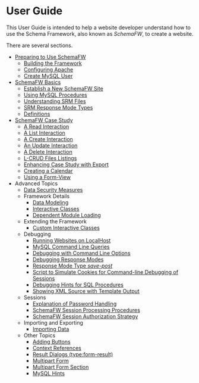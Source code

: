 # User Guide
This User Guide is intended to help a website developer understand how to use
the Schema Framework, also known as _SchemaFW_, to create a website.

There are several sections.

- [Preparing to Use SchemaFW](PreparingToUseSchemaFW.md)
  - [Building the Framework](BuildingTheFramework.md)
  - [Configuring Apache](ConfiguringApache.md)
  - [Create MySQL User](CreateWebUser.md)
- [SchemaFW Basics](SchemaFWBasics.md)
  - [Establish a New SchemaFW Site](CreateNewSite.md)
  - [Using MySQL Procedures](UsingMySQLProcedures.md)
  - [Understanding SRM Files](SRMFiles.md)
  - [SRM Response Mode Types](ResponseModeTypes.md)
  - [Definitions](Definitions.md)
- [SchemaFW Case Study](SchemaFWCaseStudy.md)   
  - [A Read Interaction](CSReadInteraction.md)
  - [A List Interaction](CSListInteraction.md)
  - [A Create Interaction](CSCreateInteraction.md)
  - [An Update Interaction](CSUpdateInteraction.md)
  - [A Delete Interaction](CSDeleteInteraction.md)
  - [L-CRUD Files Listings](LCRUDInteractions.md)
  - [Enhancing Case Study with Export](ExportingData.md)
  - [Creating a Calendar](CalendarCaseStudy.md)
  - [Using a Form-View](FormViewCaseStudy.md)
- Advanced Topics
  - [Data Security Measures](DataSecurity.md)
  - Framework Details
    - [Data Modeling](DataModeling.md)
    - [Interactive Classes](IClasses.md)
    - [Dependent Module Loading](DependentModuleLoad.md)
  - Extending the Framework
    - [Custom Interactive Classes](CustomIClasses.md)
  - Debugging
    - [Running Websites on LocalHost](RunningOnLocalhost.md)
    - [MySQL Command Line Queries](MySQLCLQueries.md)
    - [Debugging with Command Line Options](SchemaFCGIOptions.md)
    - [Debugging Response Modes](DebuggingResponseModes.md)
    - [Response Mode Type _save-post_](SavePostResponseMode.md)
    - [Script to Simulate Cookies for Command-line Debugging of Sessions](CookieSettingScript.md)
    - [Debugging Hints for SQL Procedures](DebuggingSQLHints.md)
    - [Showing XML Source with Template Output](XMLOutputTemplates.md)
  - Sessions
    - [Explanation of Password Handling](PasswordHandling.md)
    - [SchemaFW Session Processing Procedures](SchemaFWSessionProcs.md)
    - [SchemaFW Session Authorization Strategy](SchemaFWAuthorizations.md)
  - Importing and Exporting
    - [Importing Data](ImportingData.md)
  - Other Topics
    - [Adding Buttons](AddingButtons.md)
    - [Context References](ContextReferences.md)
    - [Result Dialogs (type:form-result)](ResultDialogs.md)
    - [Multipart Form](MultipartForm.md)
    - [Multipart Form Section](FormSection.md)
    - [MySQL Hints](MySQLHints.md)

